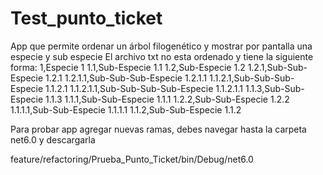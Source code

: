 # Test_punto_ticket
App que permite ordenar un árbol filogenético y mostrar por pantalla una especie y sub especie
El archivo txt no esta ordenado y tiene la siguiente forma:
1,Especie 1
1.1,Sub-Especie 1.1
1.2,Sub-Especie 1.2
1.2.1,Sub-Sub-Especie 1.2.1
1.2.1.1,Sub-Sub-Sub-Especie 1.2.1.1
1.1.2.1,Sub-Sub-Sub-Especie 1.1.2.1
1.1.2.1.1,Sub-Sub-Sub-Sub-Especie 1.1.2.1.1
1.1.3,Sub-Sub-Especie 1.1.3
1.1.1,Sub-Sub-Especie 1.1.1
1.2.2,Sub-Sub-Especie 1.2.2
1.1.1.1,Sub-Sub-Especie 1.1.1.1
1.1.2,Sub-Sub-Especie 1.1.2

Para probar app agregar nuevas ramas, debes navegar hasta la carpeta net6.0 y descargarla

feature/refactoring/Prueba_Punto_Ticket/bin/Debug/net6.0






